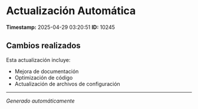 # Actualización Automática

**Timestamp:** 2025-04-29 03:20:51
**ID:** 10245

## Cambios realizados

Esta actualización incluye:
- Mejora de documentación
- Optimización de código
- Actualización de archivos de configuración

---
*Generado automáticamente*
